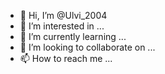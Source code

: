 - 👋 Hi, I’m @Ulvi_2004
- 👀 I’m interested in ...
- 🌱 I’m currently learning ...
- 💞️ I’m looking to collaborate on ...
- 📫 How to reach me ...

<!---
Ulvidii/Ulvidii is a ✨ special ✨ repository because its `README.md` (this file) appears on your GitHub profile.
You can click the Preview link to take a look at your changes.
--->
